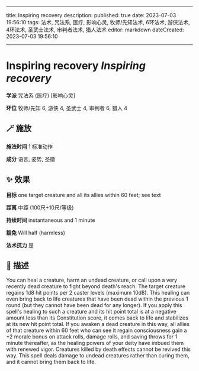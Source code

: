 
---
title: Inspiring recovery
description: 
published: true
date: 2023-07-03 19:56:10
tags: 法术, 咒法系, 医疗, 影响心灵, 牧师/先知法术, 6环法术, 游侠法术, 4环法术, 圣武士法术, 审判者法术, 猎人法术
editor: markdown
dateCreated: 2023-07-03 19:56:10

---

# **Inspiring recovery** *Inspiring recovery*

**学派** 咒法系 (医疗) \[影响心灵\] 

**环位** 牧师/先知 6, 游侠 4, 圣武士 4, 审判者 6, 猎人 4

## 🪄 施放

**施法时间** 1 标准动作

**成分** 语言, 姿势, 圣徽

## ✨ 效果 

**目标** one target creature and all its allies within 60 feet; see text 

**距离** 中距 (100尺+10尺/等级)  

**持续时间** instantaneous and 1 minute 

**豁免** Will half (harmless)

**法术抗力** 是

## 📖 描述

You can heal a creature, harm an undead creature, or call upon a very recently dead creature to fight beyond death's reach. The target creature regains 1d8 hit points per 2 caster levels (maximum 10d8).  This healing can even bring back to life creatures that have been dead within the previous 1 round (but they cannot have been dead for any longer). If you apply this spell's healing to such a creature and its hit point total is at a negative amount less than its Constitution score, it comes back to life and stabilizes at its new hit point total. If you awaken a dead creature in this way, all allies of that creature within 60 feet who can see it regain consciousness gain a +2 morale bonus on attack rolls, damage rolls, and saving throws for 1 minute thereafter, as the healing powers of your deity have imbued them with renewed vigor.  Creatures killed by death effects cannot be revived this way. This spell deals damage to undead creatures rather than curing them, and it cannot bring them back to life.
    